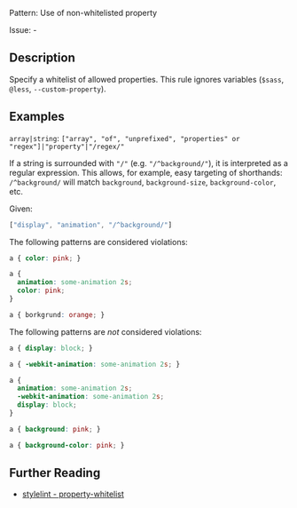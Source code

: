 Pattern: Use of non-whitelisted property

Issue: -

## Description

Specify a whitelist of allowed properties. This rule ignores variables (`$sass`, `@less`, `--custom-property`).

## Examples

`array|string`: `["array", "of", "unprefixed", "properties" or "regex"]|"property"|"/regex/"`

If a string is surrounded with `"/"` (e.g. `"/^background/"`), it is interpreted as a regular expression. This allows, for example, easy targeting of shorthands: `/^background/` will match `background`, `background-size`, `background-color`, etc.

Given:

```js
["display", "animation", "/^background/"]
```

The following patterns are considered violations:

```css
a { color: pink; }
```

```css
a {
  animation: some-animation 2s;
  color: pink;
}
```

```css
a { borkgrund: orange; }
```

The following patterns are *not* considered violations:

```css
a { display: block; }
```

```css
a { -webkit-animation: some-animation 2s; }
```

```css
a {
  animation: some-animation 2s;
  -webkit-animation: some-animation 2s;
  display: block;
}
```

```css
a { background: pink; }
```

```css
a { background-color: pink; }
```

## Further Reading

* [stylelint - property-whitelist](https://stylelint.io/user-guide/rules/property-whitelist)